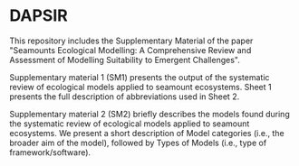 # DAPSIR
This repository includes the Supplementary Material of the paper "Seamounts Ecological Modelling: A Comprehensive Review and Assessment of Modelling Suitability to Emergent Challenges".

Supplementary material 1 (SM1) presents the output of the systematic review of ecological models applied to seamount ecosystems. Sheet 1 presents the full description of abbreviations used in Sheet 2.

Supplementary material 2 (SM2) briefly describes the models found during the systematic review of ecological models applied to seamount ecosystems. We present a short description of 
Model categories (i.e., the broader aim of the model), followed by Types of Models (i.e., type of framework/software).
